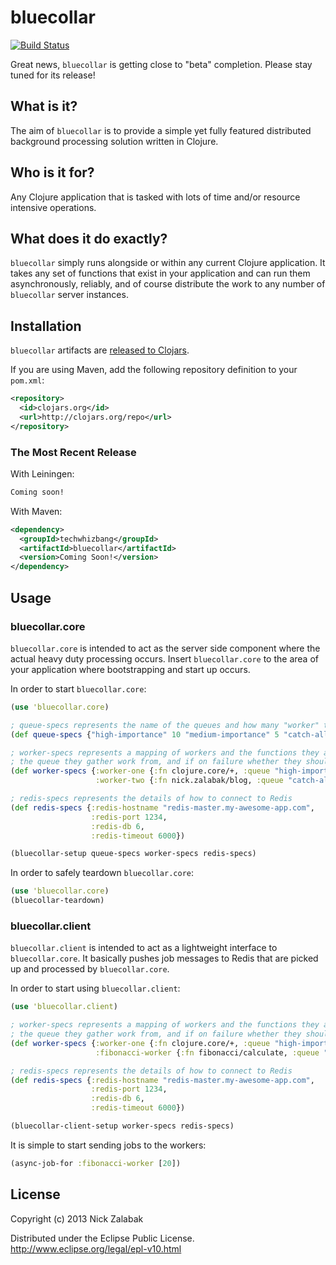 # bluecollar

[![Build Status](https://travis-ci.org/techwhizbang/bluecollar.png)](https://travis-ci.org/techwhizbang/bluecollar)

Great news, `bluecollar` is getting close to "beta" completion.
Please stay tuned for its release!

## What is it?

The aim of `bluecollar` is to provide a simple yet fully featured distributed background processing solution written in Clojure.

## Who is it for?

Any Clojure application that is tasked with lots of time and/or resource intensive operations. 

## What does it do exactly?

`bluecollar` simply runs alongside or within any current Clojure application. It takes any set of 
functions that exist in your application and can run them asynchronously, reliably, and of course distribute the work to any number of `bluecollar` server instances.

## Installation

`bluecollar` artifacts are [released to Clojars](https://clojars.org/techwhizbang/bluecollar).

If you are using Maven, add the following repository definition to your `pom.xml`:

``` xml
<repository>
  <id>clojars.org</id>
  <url>http://clojars.org/repo</url>
</repository>
```

### The Most Recent Release

With Leiningen:

``` clj
Coming soon!
```

With Maven:

``` xml
<dependency>
  <groupId>techwhizbang</groupId>
  <artifactId>bluecollar</artifactId>
  <version>Coming Soon!</version>
</dependency>
```

## Usage

### bluecollar.core

`bluecollar.core` is intended to act as the server side component where the actual heavy duty
processing occurs. Insert `bluecollar.core` to the area of your application 
where bootstrapping and start up occurs.

In order to start `bluecollar.core`:
```clj
(use 'bluecollar.core)

; queue-specs represents the name of the queues and how many "worker" threads are assigned to each
(def queue-specs {"high-importance" 10 "medium-importance" 5 "catch-all" 5})

; worker-specs represents a mapping of workers and the functions they are assigned to execute,
; the queue they gather work from, and if on failure whether they should retry
(def worker-specs {:worker-one {:fn clojure.core/+, :queue "high-importance", :retry true}
                   :worker-two {:fn nick.zalabak/blog, :queue "catch-all", :retry false}})

; redis-specs represents the details of how to connect to Redis
(def redis-specs {:redis-hostname "redis-master.my-awesome-app.com",
                  :redis-port 1234,
                  :redis-db 6,
                  :redis-timeout 6000})  

(bluecollar-setup queue-specs worker-specs redis-specs)
```

In order to safely teardown `bluecollar.core`:
```clj
(use 'bluecollar.core)
(bluecollar-teardown)
```

### bluecollar.client

`bluecollar.client` is intended to act as a lightweight interface to `bluecollar.core`. It basically pushes job messages to Redis that are picked up and processed by `bluecollar.core`.

In order to start using `bluecollar.client`:

```clj
(use 'bluecollar.client)

; worker-specs represents a mapping of workers and the functions they are assigned to execute,
; the queue they gather work from, and if on failure whether they should retry
(def worker-specs {:worker-one {:fn clojure.core/+, :queue "high-importance", :retry true}
                   :fibonacci-worker {:fn fibonacci/calculate, :queue "catch-all", :retry false}})

; redis-specs represents the details of how to connect to Redis
(def redis-specs {:redis-hostname "redis-master.my-awesome-app.com",
                  :redis-port 1234,
                  :redis-db 6,
                  :redis-timeout 6000}) 

(bluecollar-client-setup worker-specs redis-specs)
```

It is simple to start sending jobs to the workers:

```clj
(async-job-for :fibonacci-worker [20])
```
## License

Copyright (c) 2013 Nick Zalabak

Distributed under the Eclipse Public License.
http://www.eclipse.org/legal/epl-v10.html